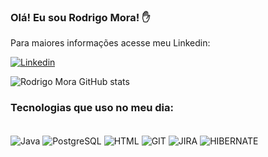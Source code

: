 ### Olá! Eu sou Rodrigo Mora! ✋

Para maiores informações acesse meu Linkedin:

[![Linkedin](https://img.shields.io/badge/LinkedIn-0077B5?style=for-the-badge&logo=linkedin&logoColor=white)](https://www.linkedin.com/in/rodrigo-mora-azocar/)

![Rodrigo Mora GitHub stats](https://github-readme-stats.vercel.app/api?username=rodrigomoraazocar&show_icons=true&theme=dracula)

### Tecnologias que uso no meu dia:

<div style="display: inline_block"> <br/>
<img align="center" alt="Java" src="https://img.shields.io/badge/Java-ED8B00?style=for-the-badge&logo=openjdk&logoColor=white"/>

<img align="center" alt="PostgreSQL" src="https://img.shields.io/badge/PostgreSQL-316192?style=for-the-badge&logo=postgresql&logoColor=white" />

<img align="center" alt="HTML" src="https://img.shields.io/badge/HTML-239120?style=for-the-badge&logo=html5&logoColor=white" />

<img align="center" alt="GIT" src="https://img.shields.io/badge/GIT-E44C30?style=for-the-badge&logo=git&logoColor=white" />

<img align="center" alt="JIRA" src="https://img.shields.io/badge/Jira-0052CC?style=for-the-badge&logo=Jira&logoColor=white" />

<img align="center" alt="HIBERNATE" src="https://img.shields.io/badge/Hibernate-59666C?style=for-the-badge&logo=Hibernate&logoColor=white" />


  
</div>
